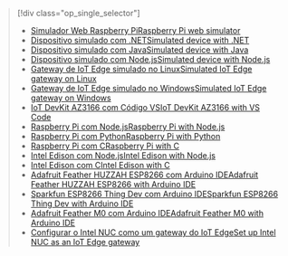 > [!div class="op_single_selector"]
> * [<span data-ttu-id="9c63d-101">Simulador Web Raspberry Pi</span><span class="sxs-lookup"><span data-stu-id="9c63d-101">Raspberry Pi web simulator</span></span>](../articles/iot-hub/iot-hub-raspberry-pi-web-simulator-get-started.md)   
> * [<span data-ttu-id="9c63d-102">Dispositivo simulado com .NET</span><span class="sxs-lookup"><span data-stu-id="9c63d-102">Simulated device with .NET</span></span>](../articles/iot-hub/iot-hub-csharp-csharp-getstarted.md)
> * [<span data-ttu-id="9c63d-103">Dispositivo simulado com Java</span><span class="sxs-lookup"><span data-stu-id="9c63d-103">Simulated device with Java</span></span>](../articles/iot-hub/iot-hub-java-java-getstarted.md)
> * [<span data-ttu-id="9c63d-104">Dispositivo simulado com Node.js</span><span class="sxs-lookup"><span data-stu-id="9c63d-104">Simulated device with Node.js</span></span>](../articles/iot-hub/iot-hub-node-node-getstarted.md)
> * [<span data-ttu-id="9c63d-105">Gateway de IoT Edge simulado no Linux</span><span class="sxs-lookup"><span data-stu-id="9c63d-105">Simulated IoT Edge gateway on Linux</span></span>](../articles/iot-hub/iot-hub-linux-iot-edge-get-started.md)
> * [<span data-ttu-id="9c63d-106">Gateway de IoT Edge simulado no Windows</span><span class="sxs-lookup"><span data-stu-id="9c63d-106">Simulated IoT Edge gateway on Windows</span></span>](../articles/iot-hub/iot-hub-windows-iot-edge-get-started.md)
> * [<span data-ttu-id="9c63d-107">IoT DevKit AZ3166 com Código VS</span><span class="sxs-lookup"><span data-stu-id="9c63d-107">IoT DevKit AZ3166 with VS Code</span></span>](../articles/iot-hub/iot-hub-arduino-iot-devkit-az3166-get-started.md)
> * [<span data-ttu-id="9c63d-108">Raspberry Pi com Node.js</span><span class="sxs-lookup"><span data-stu-id="9c63d-108">Raspberry Pi with Node.js</span></span>](../articles/iot-hub/iot-hub-raspberry-pi-kit-node-get-started.md)
> * [<span data-ttu-id="9c63d-109">Raspberry Pi com Python</span><span class="sxs-lookup"><span data-stu-id="9c63d-109">Raspberry Pi with Python</span></span>](../articles/iot-hub/iot-hub-raspberry-pi-kit-python-get-started.md)
> * [<span data-ttu-id="9c63d-110">Raspberry Pi com C</span><span class="sxs-lookup"><span data-stu-id="9c63d-110">Raspberry Pi with C</span></span>](../articles/iot-hub/iot-hub-raspberry-pi-kit-c-get-started.md)
> * [<span data-ttu-id="9c63d-111">Intel Edison com Node.js</span><span class="sxs-lookup"><span data-stu-id="9c63d-111">Intel Edison with Node.js</span></span>](../articles/iot-hub/iot-hub-intel-edison-kit-node-get-started.md)
> * [<span data-ttu-id="9c63d-112">Intel Edison com C</span><span class="sxs-lookup"><span data-stu-id="9c63d-112">Intel Edison with C</span></span>](../articles/iot-hub/iot-hub-intel-edison-kit-c-get-started.md)
> * [<span data-ttu-id="9c63d-113">Adafruit Feather HUZZAH ESP8266 com Arduino IDE</span><span class="sxs-lookup"><span data-stu-id="9c63d-113">Adafruit Feather HUZZAH ESP8266 with Arduino IDE</span></span>](../articles/iot-hub/iot-hub-arduino-huzzah-esp8266-get-started.md)
> * [<span data-ttu-id="9c63d-114">Sparkfun ESP8266 Thing Dev com Arduino IDE</span><span class="sxs-lookup"><span data-stu-id="9c63d-114">Sparkfun ESP8266 Thing Dev with Arduino IDE</span></span>](../articles/iot-hub/iot-hub-sparkfun-esp8266-thing-dev-get-started.md)
> * [<span data-ttu-id="9c63d-115">Adafruit Feather M0 com Arduino IDE</span><span class="sxs-lookup"><span data-stu-id="9c63d-115">Adafruit Feather M0 with Arduino IDE</span></span>](../articles/iot-hub/iot-hub-adafruit-feather-m0-wifi-kit-arduino-get-started.md)
> * [<span data-ttu-id="9c63d-116">Configurar o Intel NUC como um gateway do IoT Edge</span><span class="sxs-lookup"><span data-stu-id="9c63d-116">Set up Intel NUC as an IoT Edge gateway</span></span>](../articles/iot-hub/iot-hub-gateway-kit-c-lesson1-set-up-nuc.md)